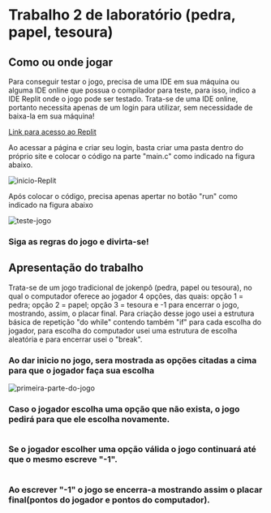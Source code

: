 <h1>Trabalho 2 de laboratório (pedra, papel, tesoura)</h1>

<div id="comojogar">
<h2>Como ou onde jogar</h2>
        
<p>Para conseguir testar o jogo, precisa de uma IDE em sua máquina ou alguma IDE online que possua o compilador para teste, para isso, indico a IDE Replit onde o jogo pode ser testado. Trata-se de uma IDE online, portanto necessita apenas de um login para utilizar, sem necessidade de baixa-la em sua máquina!</p>

<a href="https://replit.com"> Link para acesso ao Replit</a>
        
<p>Ao acessar a página e criar seu login, basta criar uma pasta dentro do próprio site e colocar o código na parte "main.c" como indicado na figura abaixo.</p>
<img src="https://user-images.githubusercontent.com/105748926/196815892-17476866-e97b-490d-ba4e-664d696ca52c.png" alt="inicio-Replit">

<p>Após colocar o código, precisa apenas apertar no botão "run" como indicado na figura abaixo</p>
<img src="https://user-images.githubusercontent.com/105748926/196815896-73aeebbd-b58d-4bc2-be9a-51e459bb7674.png" alt="teste-jogo">

<h3>Siga as regras do jogo e divirta-se!</h3>
</div>

<div id="apresentacao">
        <h2>Apresentação do trabalho</h2>
        <p>Trata-se de um jogo tradicional de jokenpô (pedra, papel ou tesoura), no qual o computador oferece ao jogador 4 opções, das quais: opção 1 = pedra; opção 2 = papel; opção 3 = tesoura e -1 para encerrar o jogo, mostrando, assim, o placar final. Para criação desse jogo usei a estrutura básica de repetição "do while" contendo também "if" para cada escolha do jogador, para escolha do computador usei uma estrutura de escolha aleatória e para encerrar usei o "break".</p>
        
</div>

<div id="demonstracao">

<h3>Ao dar inicio no jogo, sera mostrada as opções citadas a cima para que o jogador faça sua escolha</h3>
<img src="https://user-images.githubusercontent.com/105748926/196815897-d06628ab-302d-4ad8-b40f-4b1717b1d2a0.png" alt="primeira-parte-do-jogo">

<h3>Caso o jogador escolha uma opção que não exista, o jogo pedirá para que ele escolha novamente.</h3>
<img src="https://user-images.githubusercontent.com/105748926/196815903-1df8af61-cede-476a-a0a6-f87bbfec9705.png" alt="">

<h3>Se o jogador escolher uma opção válida o jogo continuará até que o mesmo escreve "-1".</h3>
<img src="https://user-images.githubusercontent.com/105748926/196815899-9f596ba8-d1a6-4f9d-b181-5dcb08eec0f3.png" alt="">
        
<h3>Ao escrever "-1" o jogo se encerra-a mostrando assim o placar final(pontos do jogador e pontos do computador).</h3>
<img src="https://user-images.githubusercontent.com/105748926/196815901-1b2527de-931c-45ef-bd36-113ebf1c56df.png" alt="">

</div>
